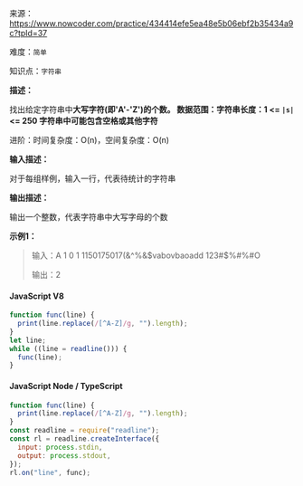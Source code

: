来源：<https://www.nowcoder.com/practice/434414efe5ea48e5b06ebf2b35434a9c?tpId=37>

难度：`简单`

知识点：`字符串`

**描述：**

找出给定字符串中**大写字符(即'A'-'Z')**的个数。
数据范围：字符串长度：1 <= `|s|` <= 250
字符串中可能包含**空格或其他字符**

进阶：时间复杂度：O(n)，空间复杂度：O(n)

**输入描述：**

对于每组样例，输入一行，代表待统计的字符串

**输出描述：**

输出一个整数，代表字符串中大写字母的个数

**示例1：**

> 输入：A 1 0 1 1150175017(&^%&$vabovbaoadd 123#$%#%#O
>
> 输出：2

<!-- tabs:start -->

#### **JavaScript V8**

```javascript
function func(line) {
  print(line.replace(/[^A-Z]/g, "").length);
}
let line;
while ((line = readline())) {
  func(line);
}
```

#### **JavaScript Node / TypeScript**

```javascript
function func(line) {
  print(line.replace(/[^A-Z]/g, "").length);
}
const readline = require("readline");
const rl = readline.createInterface({
  input: process.stdin,
  output: process.stdout,
});
rl.on("line", func);
```

<!-- tabs:end -->
